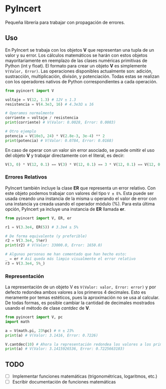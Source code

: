 # PyIncert
Pequeña librería para trabajar con propagación de errores.

## Uso
En PyIncert se trabaja con los objetos __V__ que representan una tupla de un valor y su error. Los cálculos matemáticos se harán con estos objetos mayoritariamente en reemplazo de las clases numéricas primitivas de Python (int y float). El formato para crear un objeto __V__ es simplemente ```V(Valor, Error)```. Las operaciones disponibles actualmente son: adición, sustracción, multiplicación, divisón, y potenciación. Todas estas se realizan con los operadores nativos de Python correspondientes a cada operación.
```python
from pyincert import V

voltaje = V(12, 1.3) # 12V ± 1.3
resistencia = V(4.3e3, 16) # 4.3e3Ω ± 16

# Operamos normalmente
corriente = voltaje / resistencia
print(corriente) # V(Valor: 0.0028, Error: 0.0003)

# Otro ejemplo
potencia = V(10e3, 24) * V(2.8e-3, 3e-4) ** 2
print(potencia) # V(Valor: 0.0784, Error: 0.0168)
```
En caso de operar con un valor sin error asociado, se puede omitir el uso del objeto __V__ y trabajar directamente con el literal, es decir:
```python
V(3, 0) * V(12, 0.1) == V(3) * V(12, 0.1) == 3 * V(12, 0.1) == V(12, 0.1) * 3
```

### Errores Relativos
PyIncert también incluye la clase __ER__ que representa un error relativo. Con este objeto podemos trabajar con valores del tipo ```V ± E%```. Esta puede ser usada creando una instancia de la misma u operando el valor de error con una instancia ya creada usando el operador módulo (%). Para esta última opción, PyIncert ya incluye una instancia de __ER__ llamada __er__.
```python
from pyincert import V, ER, er

r1 = V(3.3e4, ER(5)) # 3.3e4 ± 5%

# De forma equivalente (y preferible)
r2 = V(3.3e4, 5%er)
print(r2) # V(Valor: 33000.0, Error: 1650.0)

# Algunas personas me han comentado que han hecho esto:
_ = er # Así queda más limpio visualmente el error relativo
r3 = V(3.3e4, 5%_)
```

### Representación
La representación de un objeto V es ```V(Valor: valor, Error: error)``` y por defecto redondea ambos valores a los primeros 4 decimales. Esto es meramente por temas estéticos, pues la aproximación no se usa al calcular. De todas formas, es posible cambiar la cantidad de decimales mostrados usando el método de clase _cantdec_ de __V__.
```python
from pyincert import V, pc
import math

a = V(math.pi, 23%pc) # π ± 23%
print(a) # V(Valor: 3.1416, Error: 0.7226)

V.cantdec(10) # Ahora la representación redondea los valores a los primeros 10 dígitos
print(a) # V(Valor: 3.1415926536, Error: 0.7225663103)
```

## TODO
- [ ] Implementar funciones matemáticas (trigonométricas, logaritmos, etc.)
- [ ] Escribir documentación de funciones matemáticas
